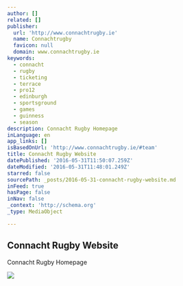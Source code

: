 ```yaml
---
author: []
related: []
publisher:
  url: 'http://www.connachtrugby.ie'
  name: Connachtrugby
  favicon: null
  domain: www.connachtrugby.ie
keywords:
  - connacht
  - rugby
  - ticketing
  - terrace
  - pro12
  - edinburgh
  - sportsground
  - games
  - guinness
  - season
description: Connacht Rugby Homepage
inLanguage: en
app_links: []
isBasedOnUrl: 'http://www.connachtrugby.ie/#team'
title: Connacht Rugby Website
datePublished: '2016-05-31T11:50:07.259Z'
dateModified: '2016-05-31T11:48:01.249Z'
starred: false
sourcePath: _posts/2016-05-31-connacht-rugby-website.md
inFeed: true
hasPage: false
inNav: false
_context: 'http://schema.org'
_type: MediaObject

---
```

<article style=""><h1>Connacht Rugby Website</h1><p>Connacht Rugby Homepage</p><img src="http://www.connachtrugby.ie/wp-content/uploads/2015/04/inpho_00758665-200x200.jpg" /></article>